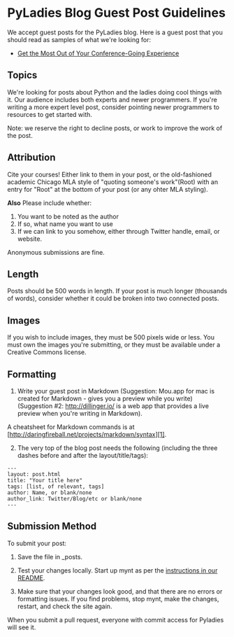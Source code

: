 # PyLadies Blog Guest Post Guidelines

We accept guest posts for the PyLadies blog. Here is a guest post that you should read as samples of what we're looking for:

* [Get the Most Out of Your Conference-Going Experience][2]

## Topics

We're looking for posts about Python and the ladies doing cool things with it. Our audience includes both experts and newer programmers. If you're writing a more expert level post, consider pointing newer programmers to resources to get started with.

Note: we reserve the right to decline posts, or work to improve the work of the post. 

## Attribution

Cite your courses! Either link to them in your post, or the old-fashioned academic Chicago MLA style of "quoting someone's work"(Root) with an entry for "Root" at the bottom of your post (or any ohter MLA styling).

**Also** Please include whether:

1. You want to be noted as the author
2. If so, what name you want to use
3. If we can link to you somehow, either through Twitter handle, email, or website.

Anonymous submissions are fine.

## Length

Posts should be 500 words in length. If your post is much longer (thousands of words), consider whether it could be broken into two connected posts.

## Images

If you wish to include images, they must be 500 pixels wide or less. You must own the images you're submitting, or they must be available under a Creative Commons license.

## Formatting

1. Write your guest post in Markdown (Suggestion: Mou.app for mac is created for Markdown - gives you a preview while you write) (Suggestion #2: http://dillinger.io/ is a web app that provides a live preview when you're writing in Markdown).

A cheatsheet for Markdown commands is at [http://daringfireball.net/projects/markdown/syntax][1].

2. The very top of the blog post needs the following (including the three dashes before and after the layout/title/tags):

```
---
layout: post.html
title: "Your title here"
tags: [list, of relevant, tags]
author: Name, or blank/none
author_link: Twitter/Blog/etc or blank/none
---
```

## Submission Method

To submit your post:

1. Save the file in _posts.

2. Test your changes locally. Start up mynt as per the [instructions in our README](https://github.com/pyladies/pyladies#to-run-locally).

3. Make sure that your changes look good, and that there are no errors or formatting issues. If you find problems, stop mynt, make the changes, restart, and check the site again.

When you submit a pull request, everyone with commit access for Pyladies will see it.

[1]: http://daringfireball.net/projects/markdown/syntax
[2]: http://www.pyladies.com/blog/get-the-most-out-of-your-conference-going-experience/